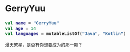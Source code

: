 # GerryYuu
<h3>

```Kotlin
val name = "GerryYuu"
val age = 14
val languages = mutableListOf("Java", "Kotlin")
```

</h3>

漫天繁星，是否有你想要成为的那一颗？
